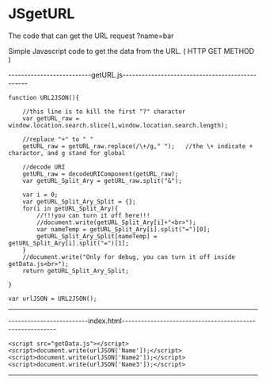 # JSgetURL
The code that can get the URL request ?name=bar

Simple Javascript code to get the data from the URL. ( HTTP GET METHOD )

--------------------------getURL.js------------------------------------------------

    function URL2JSON(){
        
        //this line is to kill the first "?" charactor
        var getURL_raw = window.location.search.slice(1,window.location.search.length);
        
        //replace "+" to " "
        getURL_raw = getURL_raw.replace(/\+/g," ");   //the \+ indicate + charactor, and g stand for global

        //decode URI
        getURL_raw = decodeURIComponent(getURL_raw);
        var getURL_Split_Ary = getURL_raw.split("&");
        
        var i = 0;
        var getURL_Split_Ary_Split = {};
        for(i in getURL_Split_Ary){
            //!!!you can turn it off here!!!
            //document.write(getURL_Split_Ary[i]+"<br>");
            var nameTemp = getURL_Split_Ary[i].split("=")[0];
            getURL_Split_Ary_Split[nameTemp] = getURL_Split_Ary[i].split("=")[1];
        }
        //document.write("Only for debug, you can turn it off inside getData.js<br>");
        return getURL_Split_Ary_Split;

    }

    var urlJSON = URL2JSON();


---------------------------------------------------------------------------------------------


-------------------------index.html---------------------------------------------------------

    <script src="getData.js"></script>
    <script>document.write(urlJSON['Name']);</script>
    <script>document.write(urlJSON['Name2']);</script>
    <script>document.write(urlJSON['Name3']);</script>

---------------------------------------------------------------------------------------------